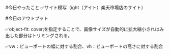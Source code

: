#今日やったこと
✅サイト模写（ight（アイト）楽天市場店のサイト）

#今日のアウトプット

✅object-fit: cover;を指定することで、画像サイズが自動的に拡大縮小されはみ出した部分はトリミングされる。

✅vw：ビューポートの幅に対する割合、vh：ビューポートの高さに対する割合
